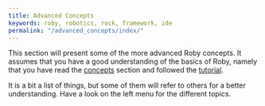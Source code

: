 ```yaml
---
title: Advanced Concepts
keywords: roby, robotics, rock, framework, ide
permalink: "/advanced_concepts/index/"
---
```

This section will present some of the more advanced Roby concepts. It assumes
that you have a good understanding of the basics of Roby, namely that you have
read the [concepts](concepts/index/) section and followed the
[tutorial](tutorial/index/).

It is a bit a list of things, but some of them will refer to others for a better
understanding. Have a look on the left menu for the different topics.
